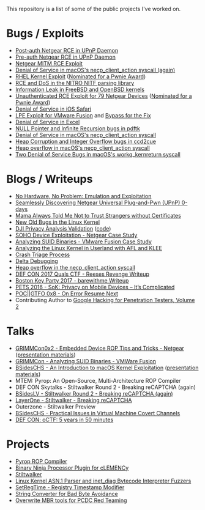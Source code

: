 This repository is a list of some of the public projects I've worked on.

# Bugs / Exploits
* [Post-auth Netgear RCE in UPnP Daemon](https://github.com/grimm-co/NotQuite0DayFriday/tree/trunk/2022.04.15-netgear-emulate/netgear_upnpd_firmware)
* [Pre-auth Netgear RCE in UPnP Daemon](https://github.com/grimm-co/NotQuite0DayFriday/tree/trunk/2021.11.16-netgear-upnp)
* [Netgear MITM RCE Exploit](https://github.com/grimm-co/NotQuite0DayFriday/tree/trunk/2021.09.21-netgear-circle)
* [Denial of Service in macOS's necp_client_action syscall (again)](https://github.com/grimm-co/NotQuite0DayFriday/tree/trunk/2021.03.18-ios-macos)
* [RHEL Kernel Exploit](https://github.com/grimm-co/NotQuite0DayFriday/tree/trunk/2021.03.12-linux-iscsi) ([Nominated for a Pwnie Award](https://pwnies.com/new-old-bugs-in-linux-kernel/))
* [RCE and DoS in the NITRO NITF parsing library](https://github.com/grimm-co/NotQuite0DayFriday/tree/trunk/2021.01.29-nitro)
* [Information Leak in FreeBSD and OpenBSD kernels](https://github.com/grimm-co/NotQuite0DayFriday/tree/master/2020.07.10-bsd)
* [Unauthenticated RCE Exploit for 79 Netgear Devices](https://github.com/grimm-co/NotQuite0DayFriday/tree/master/2020.06.15-netgear) ([Nominated for a Pwnie Award](https://pwnies.com/netgear-router-roundup/))
* [Denial of Service in iOS Safari](https://github.com/grimm-co/NotQuite0DayFriday/tree/master/2020.06.02-iOS-safari)
* [LPE Exploit for VMware Fusion](https://github.com/grimm-co/NotQuite0DayFriday/tree/master/2020.03.17-vmware-fusion) and [Bypass for the Fix](https://twitter.com/jeffball55/status/1242530508053110785)
* [Denial of Service in Excel](https://github.com/grimm-co/NotQuite0DayFriday/tree/master/2020.03.07-excel)
* [NULL Pointer and Infinite Recursion bugs in pdftk](https://github.com/grimm-co/NotQuite0DayFriday/tree/master/2018.07.05-pdftk)
* [Denial of Service in macOS's necp_client_action syscall](https://github.com/grimm-co/NotQuite0DayFriday/tree/master/2018.05.24-macos)
* [Heap Corruption and Integer Overflow bugs in ccd2cue](https://github.com/grimm-co/NotQuite0DayFriday/blob/master/2018.04.26-ccd2cue)
* [Heap overflow in macOS's necp_client_action syscall](https://github.com/grimm-co/NotQuite0DayFriday/tree/master/2018.04.06-macos)
* [Two Denial of Service Bugs in macOS's workq_kernreturn syscall](https://github.com/grimm-co/NotQuite0DayFriday/blob/master/2018.02.16-macos)

# Blogs / Writeups
* [No Hardware, No Problem: Emulation and Exploitation](https://blog.grimm-co.com/2022/04/no-hardware-no-problem-emulation-and.html)
* [Seamlessly Discovering Netgear Universal Plug-and-Pwn (UPnP) 0-days](https://blog.grimm-co.com/2021/11/seamlessly-discovering-netgear.html)
* [Mama Always Told Me Not to Trust Strangers without Certificates](https://blog.grimm-co.com/2021/09/mama-always-told-me-not-to-trust.html)
* [New Old Bugs in the Linux Kernel](https://blog.grimm-co.com/2021/03/new-old-bugs-in-linux-kernel.html) 
* [DJI Privacy Analysis Validation](https://blog.grimm-co.com/2020/07/dji-privacy-analysis-validation.html) ([code](https://github.com/grimm-co/dji-go-4))
* [SOHO Device Exploitation - Netgear Case Study](https://blog.grimm-co.com/2020/06/soho-device-exploitation.html)
* [Analyzing SUID Binaries - VMware Fusion Case Study](https://blog.grimm-co.com/2020/05/analyzing-suid-binaries.html)
* [Analyzing the Linux Kernel in Userland with AFL and KLEE](https://blog.grimm-co.com/2020/05/analyzing-linux-kernel-in-userland-with.html)
* [Crash Triage Process](https://blog.grimm-co.com/2020/05/crash-triage-process.html)
* [Delta Debugging](https://blog.grimm-co.com/2020/05/delta-debugging.html)
* [Heap overflow in the necp_client_action syscall](https://blog.grimm-co.com/2020/05/heap-overflow-in-necpclientaction.html)
* [DEF CON 2017 Quals CTF - Reeses Revenge Writeup](https://github.com/jeffball55/ctf_writeups/tree/master/defcon_quals_2017/reeses)
* [Boston Key Party 2017 - barewithme Writeup](https://github.com/jeffball55/ctf_writeups/tree/master/boston_key_party_2017/barewithme)
* [PETS 2016 - SoK: Privacy on Mobile Devices – It’s Complicated](https://petsymposium.org/2016/files/papers/SoK__Privacy_on_Mobile_Devices_%E2%80%93_It%E2%80%99s_Complicated.pdf)
* [POC||GTFO 0x8 - On Error Resume Next](https://github.com/jeffball55/on_error_resume_next)
* Contributing Author to [Google Hacking for Penetration Testers, Volume 2](https://www.amazon.com/Google-Hacking-Penetration-Testers-Johnny/dp/1597491764)

# Talks
* [GRIMMCon0x2 - Embedded Device ROP Tips and Tricks - Netgear](https://www.youtube.com/watch?v=33vjLZrTc-U) ([presentation materials](https://github.com/jeffball55/grimmcon2_netgear_rop))
* [GRIMMCon - Analyzing SUID Binaries - VMWare Fusion](https://www.youtube.com/watch?v=L4tB8Ck1ed0)
* [BSidesCHS - An Introduction to macOS Kernel Exploitation](https://www.youtube.com/watch?v=OYZyk2q5XJY) ([presentation materials](https://github.com/jeffball55/intro_to_xnu_exploitation))
* MTEM: Pyrop: An Open-Source, Multi-Architecture ROP Compiler
* DEF CON Skytalks - Stiltwalker Round 2 - Breaking reCAPTCHA (again)
* [BSidesLV - Stiltwalker Round 2 - Breaking reCAPTCHA (again)](https://www.youtube.com/watch?v=3ZyTUsd-gAE)
* [LayerOne - Stiltwalker - Breaking reCAPTCHA](https://www.youtube.com/watch?v=Mj3thHKeKyg)
* Outerzone - Stiltwalker Preview
* [BSidesCHS - Practical Issues in Virtual Machine Covert Channels](http://www.securitybsides.com/w/page/50788290/BSidesCharleston)
* [DEF CON: oCTF: 5 years in 50 minutes](https://www.youtube.com/watch?v=lhHdu1RJ-0U)

# Projects
* [Pyrop ROP Compiler](https://github.com/jeffball55/rop_compiler/tree/master/pyrop)
* [Binary Ninja Processor Plugin for cLEMENCy](https://github.com/jeffball55/ctf_writeups/tree/master/defcon_finals_2017/binja)
* [Stiltwalker](https://dc949.org/projects/stiltwalker/)
* [Linux Kernel ASN.1 Parser and inet_diag Bytecode Interpreter Fuzzers](https://github.com/grimm-co/linuxklee)
* [SetRegTime - Registry Timestamp Modifier](https://github.com/grimm-co/SetRegTime)
* [String Converter for Bad Byte Avoidance](https://github.com/jeffball55/string_converter)
* [Overwrite MBR tools for PCDC Red Teaming](https://github.com/jeffball55/overwrite_mbr)
